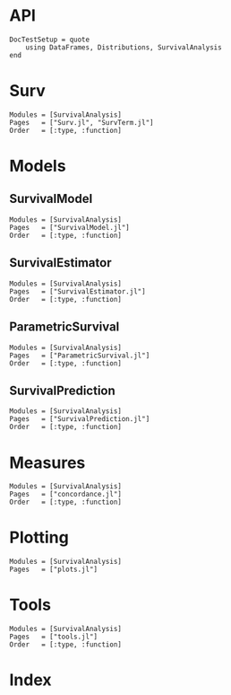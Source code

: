 # API

```@meta
DocTestSetup = quote
    using DataFrames, Distributions, SurvivalAnalysis
end
```

# Surv

```@autodocs
Modules = [SurvivalAnalysis]
Pages   = ["Surv.jl", "SurvTerm.jl"]
Order   = [:type, :function]
```

# Models

## SurvivalModel

```@autodocs
Modules = [SurvivalAnalysis]
Pages   = ["SurvivalModel.jl"]
Order   = [:type, :function]
```

## SurvivalEstimator

```@autodocs
Modules = [SurvivalAnalysis]
Pages   = ["SurvivalEstimator.jl"]
Order   = [:type, :function]
```

## ParametricSurvival

```@autodocs
Modules = [SurvivalAnalysis]
Pages   = ["ParametricSurvival.jl"]
Order   = [:type, :function]
```

## SurvivalPrediction

```@autodocs
Modules = [SurvivalAnalysis]
Pages   = ["SurvivalPrediction.jl"]
Order   = [:type, :function]
```

# Measures

```@autodocs
Modules = [SurvivalAnalysis]
Pages   = ["concordance.jl"]
Order   = [:type, :function]
```

# Plotting

```@autodocs
Modules = [SurvivalAnalysis]
Pages   = ["plots.jl"]
```

# Tools

```@autodocs
Modules = [SurvivalAnalysis]
Pages   = ["tools.jl"]
Order   = [:type, :function]
```

# Index

```@index
```
